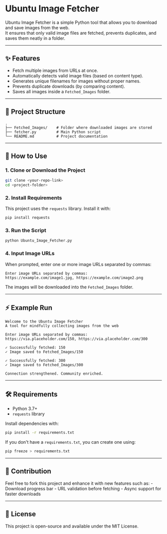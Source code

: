 # Ubuntu Image Fetcher

Ubuntu Image Fetcher is a simple Python tool that allows you to download
and save images from the web.\
It ensures that only valid image files are fetched, prevents duplicates,
and saves them neatly in a folder.

------------------------------------------------------------------------

## ✨ Features

-   Fetch multiple images from URLs at once.
-   Automatically detects valid image files (based on content type).
-   Generates unique filenames for images without proper names.
-   Prevents duplicate downloads (by comparing content).
-   Saves all images inside a `Fetched_Images` folder.

------------------------------------------------------------------------

## 📂 Project Structure

    .
    ├── Fetched_Images/    # Folder where downloaded images are stored
    ├── fetcher.py         # Main Python script
    └── README.md          # Project documentation

------------------------------------------------------------------------

## 🚀 How to Use

### 1. Clone or Download the Project

``` bash
git clone <your-repo-link>
cd <project-folder>
```

### 2. Install Requirements

This project uses the `requests` library. Install it with:

``` bash
pip install requests
```

### 3. Run the Script

``` bash
python Ubuntu_Image_Fetcher.py
```

### 4. Input Image URLs

When prompted, enter one or more image URLs separated by commas:

    Enter image URLs separated by commas:
    https://example.com/image1.jpg, https://example.com/image2.png

The images will be downloaded into the `Fetched_Images` folder.

------------------------------------------------------------------------

## ⚡ Example Run

    Welcome to the Ubuntu Image Fetcher
    A tool for mindfully collecting images from the web

    Enter image URLs separated by commas:
    https://via.placeholder.com/150, https://via.placeholder.com/300

    ✓ Successfully fetched: 150
    ✓ Image saved to Fetched_Images/150

    ✓ Successfully fetched: 300
    ✓ Image saved to Fetched_Images/300

    Connection strengthened. Community enriched.

------------------------------------------------------------------------

## 🛠 Requirements

-   Python 3.7+
-   `requests` library

Install dependencies with:

``` bash
pip install -r requirements.txt
```

If you don't have a `requirements.txt`, you can create one using:

``` bash
pip freeze > requirements.txt
```

------------------------------------------------------------------------

## 🤝 Contribution

Feel free to fork this project and enhance it with new features such
as: - Download progress bar - URL validation before fetching - Async
support for faster downloads

------------------------------------------------------------------------

## 📜 License

This project is open-source and available under the MIT License.
